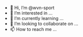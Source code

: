 - 👋 Hi, I’m @wvn-sport
- 👀 I’m interested in ...
- 🌱 I’m currently learning ...
- 💞️ I’m looking to collaborate on ...
- 📫 How to reach me ...

<!---
wvn-sport/wvn-sport is a ✨ special ✨ repository because its `README.md` (this file) appears on your GitHub profile.
You can click the Preview link to take a look at your changes.
--->
